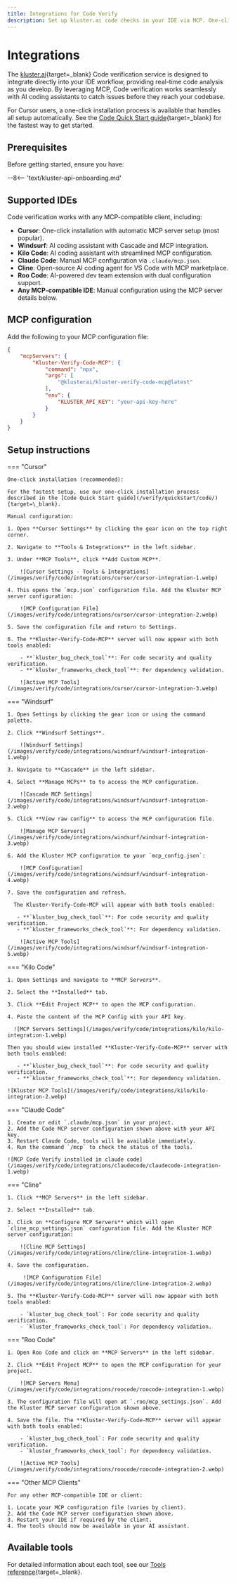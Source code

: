 ```yaml
---
title: Integrations for Code Verify
description: Set up kluster.ai code checks in your IDE via MCP. One-click install for Cursor, or manually configure Claude Code & other MCP-compatible tools.
---
```


# Integrations

The [kluster.ai](https://www.kluster.ai/){target=_blank} Code verification service is designed to integrate directly into your IDE workflow, providing real-time code analysis as you develop. By leveraging MCP, Code verification works seamlessly with AI coding assistants to catch issues before they reach your codebase.

For Cursor users, a one-click installation process is available that handles all setup automatically. See the [Code Quick Start guide](/verify/quickstart/code/){target=_blank} for the fastest way to get started.

## Prerequisites

Before getting started, ensure you have:

--8<-- 'text/kluster-api-onboarding.md'

## Supported IDEs

Code verification works with any MCP-compatible client, including:

- **Cursor**: One-click installation with automatic MCP server setup (most popular).
- **Windsurf**: AI coding assistant with Cascade and MCP integration.
- **Kilo Code**: AI coding assistant with streamlined MCP configuration.
- **Claude Code**: Manual MCP configuration via `.claude/mcp.json`.
- **Cline**: Open-source AI coding agent for VS Code with MCP marketplace.
- **Roo Code**: AI-powered dev team extension with dual configuration support.
- **Any MCP-compatible IDE**: Manual configuration using the MCP server details below.

## MCP configuration

Add the following to your MCP configuration file:

```json
{  
    "mcpServers": {  
        "Kluster-Verify-Code-MCP": {  
            "command": "npx",  
            "args": [  
                "@klusterai/kluster-verify-code-mcp@latest"  
            ],  
            "env": {  
                "KLUSTER_API_KEY": "your-api-key-here"  
            }  
        }  
    }  
}  
```

## Setup instructions

=== "Cursor"

    One-click installation (recommended):
    
    For the fastest setup, use our one-click installation process described in the [Code Quick Start guide](/verify/quickstart/code/){target=\_blank}.
    
    Manual configuration:
    
    1. Open **Cursor Settings** by clicking the gear icon on the top right corner.
    
    2. Navigate to **Tools & Integrations** in the left sidebar.
    
    3. Under **MCP Tools**, click **Add Custom MCP**.
    
        ![Cursor Settings - Tools & Integrations](/images/verify/code/integrations/cursor/cursor-integration-1.webp)
    
    4. This opens the `mcp.json` configuration file. Add the Kluster MCP server configuration:
    
        ![MCP Configuration File](/images/verify/code/integrations/cursor/cursor-integration-2.webp)
    
    5. Save the configuration file and return to Settings.
    
    6. The **Kluster-Verify-Code-MCP** server will now appear with both tools enabled:

        - **`kluster_bug_check_tool`**: For code security and quality verification.
        - **`kluster_frameworks_check_tool`**: For dependency validation.
      
        ![Active MCP Tools](/images/verify/code/integrations/cursor/cursor-integration-3.webp)

=== "Windsurf"

    1. Open Settings by clicking the gear icon or using the command palette.

    2. Click **Windsurf Settings**.
    
        ![Windsurf Settings](/images/verify/code/integrations/windsurf/windsurf-integration-1.webp)
    
    3. Navigate to **Cascade** in the left sidebar. 
    
    4. Select **Manage MCPs** to to access the MCP configuration.
    
        ![Cascade MCP Settings](/images/verify/code/integrations/windsurf/windsurf-integration-2.webp)
        
    5. Click **View raw config** to access the MCP configuration file.
    
        ![Manage MCP Servers](/images/verify/code/integrations/windsurf/windsurf-integration-3.webp)

    6. Add the Kluster MCP configuration to your `mcp_config.json`:
    
        ![MCP Configuration](/images/verify/code/integrations/windsurf/windsurf-integration-4.webp)
    
    7. Save the configuration and refresh. 
      
      The Kluster-Verify-Code-MCP will appear with both tools enabled:
      
       - **`kluster_bug_check_tool`**: For code security and quality verification.
       - **`kluster_frameworks_check_tool`**: For dependency validation.
    
        ![Active MCP Tools](/images/verify/code/integrations/windsurf/windsurf-integration-5.webp)

=== "Kilo Code"

    1. Open Settings and navigate to **MCP Servers**.
    
    2. Select the **Installed** tab.

    3. Click **Edit Project MCP** to open the MCP configuration.

    4. Paste the content of the MCP Config with your API key.
        
      ![MCP Servers Settings](/images/verify/code/integrations/kilo/kilo-integration-1.webp)
    
    Then you should wiew installed **Kluster-Verify-Code-MCP** server with both tools enabled:

       - **`kluster_bug_check_tool`**: For code security and quality verification.
       - **`kluster_frameworks_check_tool`**: For dependency validation.
    
    ![Kluster MCP Tools](/images/verify/code/integrations/kilo/kilo-integration-2.webp)

=== "Claude Code"

    1. Create or edit `.claude/mcp.json` in your project.
    2. Add the Code MCP server configuration shown above with your API key.
    3. Restart Claude Code, tools will be available immediately.
    4. Run the command `/mcp` to check the status of the tools. 

    ![MCP Code Verify installed in claude code](/images/verify/code/integrations/claudecode/claudecode-integration-1.webp)

=== "Cline"

    1. Click **MCP Servers** in the left sidebar.
    
    2. Select **Installed** tab.
    
    3. Click on **Configure MCP Servers** which will open `cline_mcp_settings.json` configuration file. Add the Kluster MCP server configuration:

        ![Cline MCP Settings](/images/verify/code/integrations/cline/cline-integration-1.webp)
    
    4. Save the configuration.

         ![MCP Configuration File](/images/verify/code/integrations/cline/cline-integration-2.webp)
    
    5. The **Kluster-Verify-Code-MCP** server will now appear with both tools enabled:

        - `kluster_bug_check_tool`: For code security and quality verification.
        - `kluster_frameworks_check_tool`: For dependency validation.

=== "Roo Code"

    1. Open Roo Code and click on **MCP Servers** in the left sidebar.
    
    2. Click **Edit Project MCP** to open the MCP configuration for your project.
    
        ![MCP Servers Menu](/images/verify/code/integrations/roocode/roocode-integration-1.webp)
    
    3. The configuration file will open at `.roo/mcp_settings.json`. Add the Kluster MCP server configuration shown above.
    
    4. Save the file. The **Kluster-Verify-Code-MCP** server will appear with both tools enabled:

        - `kluster_bug_check_tool`: For code security and quality verification.
        - `kluster_frameworks_check_tool`: For dependency validation.
    
        ![Active MCP Tools](/images/verify/code/integrations/roocode/roocode-integration-2.webp)    

=== "Other MCP Clients"

    For any other MCP-compatible IDE or client:
    
    1. Locate your MCP configuration file (varies by client).
    2. Add the Code MCP server configuration shown above.
    3. Restart your IDE if required by the client.
    4. The tools should now be available in your AI assistant.

## Available tools

For detailed information about each tool, see our [Tools reference](/verify/code/tools/){target=\_blank}.


